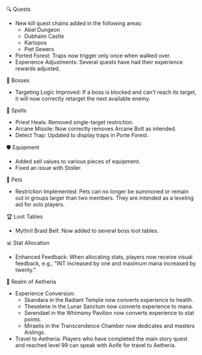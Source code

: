 🔍 Quests

- New kill quest chains added in the following areas:
    - Abel Dungeon
    - Dubhaim Castle
    - Karlopos
    - Piet Sewers
- Ported Forest: Traps now trigger only once when walked over.
- Experience Adjustments: Several quests have had their experience rewards adjusted.

👹 Bosses

- Targeting Logic Improved: If a boss is blocked and can't reach its target, it will now correctly retarget the next available enemy.

📜 Spells

- Priest Heals: Removed single-target restriction.
- Arcane Missile: Now correctly removes Arcane Bolt as intended.
- Detect Trap: Updated to display traps in Porte Forest.

🛡️ Equipment

- Added sell values to various pieces of equipment.
- Fixed an issue with Stoller.

🐾 Pets

- Restriction Implemented: Pets can no longer be summoned or remain out in groups larger than two members. They are intended as a leveling aid for solo players.

🏆 Loot Tables

- Mythril Braid Belt: Now added to several boss loot tables.

📊 Stat Allocation

- Enhanced Feedback: When allocating stats, players now receive visual feedback, e.g., "INT increased by one and maximum mana increased by twenty."

🌌 Realm of Aetheria

- Experience Conversion:
    - Skandara in the Radiant Temple now converts experience to health.
    - Theselene in the Lunar Sanctum now converts experience to mana.
    - Serendael in the Whimsmy Pavilion now converts experience to stat points.
    - Miraelis in the Transcendence Chamber now dedicates and masters Aislings.
- Travel to Aetheria: Players who have completed the main story quest and reached level 99 can speak with Aoife for travel to Aetheria.
